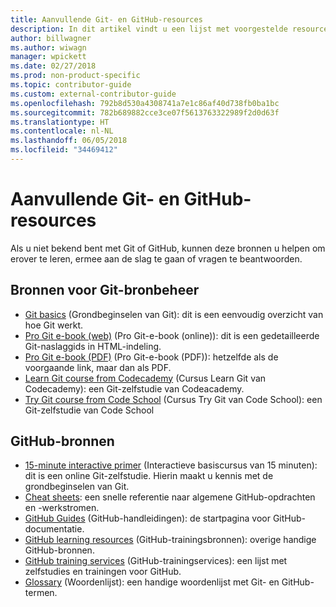 ```yaml
---
title: Aanvullende Git- en GitHub-resources
description: In dit artikel vindt u een lijst met voorgestelde resources voor Git- en GitHub-learning voor bijdragen aan docs.microsoft.com.
author: billwagner
ms.author: wiwagn
manager: wpickett
ms.date: 02/27/2018
ms.prod: non-product-specific
ms.topic: contributor-guide
ms.custom: external-contributor-guide
ms.openlocfilehash: 792b8d530a4308741a7e1c86af40d738fb0ba1bc
ms.sourcegitcommit: 782b689882cce3ce07f5613763322989f2d0d63f
ms.translationtype: HT
ms.contentlocale: nl-NL
ms.lasthandoff: 06/05/2018
ms.locfileid: "34469412"
---
```

# <a name="additional-git-and-github-resources"></a>Aanvullende Git- en GitHub-resources

Als u niet bekend bent met Git of GitHub, kunnen deze bronnen u helpen om erover te leren, ermee aan de slag te gaan of vragen te beantwoorden.

## <a name="git-source-control-resources"></a>Bronnen voor Git-bronbeheer

- [Git basics](https://go.microsoft.com/fwlink/?linkid=853939) (Grondbeginselen van Git): dit is een eenvoudig overzicht van hoe Git werkt.
- [Pro Git e-book (web)](https://go.microsoft.com/fwlink/?linkid=853940) (Pro Git-e-book (online)): dit is een gedetailleerde Git-naslaggids in HTML-indeling.
- [Pro Git e-book (PDF)](https://progit2.s3.amazonaws.com/en/2016-03-22-f3531/progit-en.1084.pdf) (Pro Git-e-book (PDF)): hetzelfde als de voorgaande link, maar dan als PDF.
- [Learn Git course from Codecademy](https://www.codecademy.com/learn/learn-git) (Cursus Learn Git van Codecademy): een Git-zelfstudie van Codeacademy.
- [Try Git course from Code School](https://www.codeschool.com/courses/try-git) (Cursus Try Git van Code School): een Git-zelfstudie van Code School

## <a name="github-resources"></a>GitHub-bronnen

- [15-minute interactive primer](https://try.github.io/) (Interactieve basiscursus van 15 minuten): dit is een online Git-zelfstudie. Hierin maakt u kennis met de grondbeginselen van Git.
- [Cheat sheets](https://go.microsoft.com/fwlink/?linkid=853941): een snelle referentie naar algemene GitHub-opdrachten en -werkstromen.
- [GitHub Guides](https://guides.github.com/) (GitHub-handleidingen): de startpagina voor GitHub-documentatie.
- [GitHub learning resources](https://help.github.com/articles/git-and-github-learning-resources/) (GitHub-trainingsbronnen): overige handige GitHub-bronnen.
- [GitHub training services](https://services.github.com/training/) (GitHub-trainingservices): een lijst met zelfstudies en trainingen voor GitHub.
- [Glossary](https://help.github.com/articles/github-glossary) (Woordenlijst): een handige woordenlijst met Git- en GitHub-termen.
